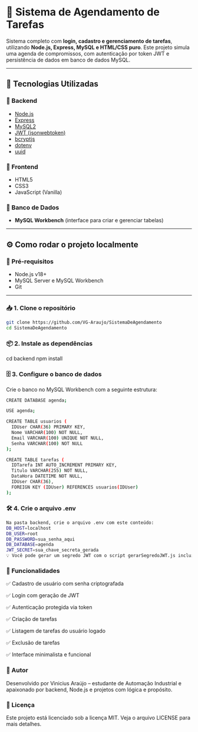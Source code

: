 # 📅 Sistema de Agendamento de Tarefas

Sistema completo com **login, cadastro e gerenciamento de tarefas**, utilizando **Node.js, Express, MySQL e HTML/CSS puro**. Este projeto simula uma agenda de compromissos, com autenticação por token JWT e persistência de dados em banco de dados MySQL.

---

## 🚀 Tecnologias Utilizadas

### 🔧 Backend

- [Node.js](https://nodejs.org/)
- [Express](https://expressjs.com/)
- [MySQL2](https://www.npmjs.com/package/mysql2)
- [JWT (jsonwebtoken)](https://www.npmjs.com/package/jsonwebtoken)
- [bcryptjs](https://www.npmjs.com/package/bcryptjs)
- [dotenv](https://www.npmjs.com/package/dotenv)
- [uuid](https://www.npmjs.com/package/uuid)

### 🎨 Frontend

- HTML5
- CSS3
- JavaScript (Vanilla)

### 💽 Banco de Dados

- **MySQL Workbench** (interface para criar e gerenciar tabelas)

---

## ⚙️ Como rodar o projeto localmente

### 🔁 Pré-requisitos

- Node.js v18+
- MySQL Server e MySQL Workbench
- Git

---

### 📥 1. Clone o repositório

```bash
git clone https://github.com/VG-Araujo/SistemaDeAgendamento
cd SistemaDeAgendamento
```

### 📦 2. Instale as dependências

cd backend
npm install

### 🗄️ 3. Configure o banco de dados

Crie o banco no MySQL Workbench com a seguinte estrutura:

```bash
CREATE DATABASE agenda;

USE agenda;

CREATE TABLE usuarios (
  IDUser CHAR(36) PRIMARY KEY,
  Nome VARCHAR(100) NOT NULL,
  Email VARCHAR(100) UNIQUE NOT NULL,
  Senha VARCHAR(100) NOT NULL
);

CREATE TABLE tarefas (
  IDTarefa INT AUTO_INCREMENT PRIMARY KEY,
  Titulo VARCHAR(255) NOT NULL,
  DataHora DATETIME NOT NULL,
  IDUser CHAR(36),
  FOREIGN KEY (IDUser) REFERENCES usuarios(IDUser)
);
```

### 🛠️ 4. Crie o arquivo .env

```bash
Na pasta backend, crie o arquivo .env com este conteúdo:
DB_HOST=localhost
DB_USER=root
DB_PASSWORD=sua_senha_aqui
DB_DATABASE=agenda
JWT_SECRET=sua_chave_secreta_gerada
💡 Você pode gerar um segredo JWT com o script gerarSegredoJWT.js incluído no projeto.
```

### 🧪 Funcionalidades

✅ Cadastro de usuário com senha criptografada

✅ Login com geração de JWT

✅ Autenticação protegida via token

✅ Criação de tarefas

✅ Listagem de tarefas do usuário logado

✅ Exclusão de tarefas

✅ Interface minimalista e funcional

### 🧠 Autor

Desenvolvido por Vinicius Araújo – estudante de Automação Industrial e apaixonado por backend, Node.js e projetos com lógica e propósito.

### 📄 Licença

Este projeto está licenciado sob a licença MIT. Veja o arquivo LICENSE para mais detalhes.
